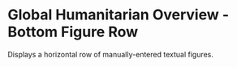 Global Humanitarian Overview - Bottom Figure Row
================================================

Displays a horizontal row of manually-entered textual figures.
